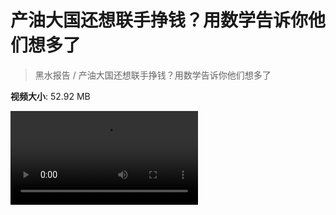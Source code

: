 # 产油大国还想联手挣钱？用数学告诉你他们想多了

> 黑水报告 / 产油大国还想联手挣钱？用数学告诉你他们想多了

**视频大小**: 52.92 MB

<div class="video"><video src="https://file.hsyhx.top/archive/黑水报告/产油大国还想联手挣钱？用数学告诉你他们想多了.mp4" controls preload>🤔 您的浏览器不支持 video 标签</video></div>